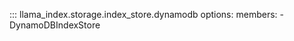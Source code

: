 ::: llama_index.storage.index_store.dynamodb
    options:
      members:
        - DynamoDBIndexStore

